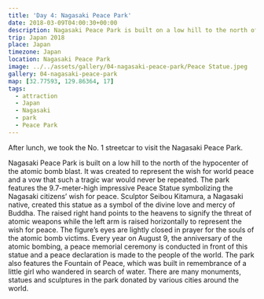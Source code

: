 ```yaml
---
title: 'Day 4: Nagasaki Peace Park'
date: 2018-03-09T04:00:30+00:00
description: Nagasaki Peace Park is built on a low hill to the north of the hypocentre of the atomic bomb blast, and features the Peace Sculpture.
trip: Japan 2018
place: Japan
timezone: Japan
location: Nagasaki Peace Park
image: ../../assets/gallery/04-nagasaki-peace-park/Peace Statue.jpeg
gallery: 04-nagasaki-peace-park
map: [32.77593, 129.86364, 17]
tags:
  - attraction
  - Japan
  - Nagasaki
  - park
  - Peace Park
---
```


After lunch, we took the No. 1 streetcar to visit the Nagasaki Peace Park.

Nagasaki Peace Park is built on a low hill to the north of the hypocenter of the atomic bomb blast. It was created to represent the wish for world peace and a vow that such a tragic war would never be repeated. The park features the 9.7-meter-high impressive Peace Statue symbolizing the Nagasaki citizens&#8217; wish for peace. Sculptor Seibou Kitamura, a Nagasaki native, created this statue as a symbol of the divine love and mercy of Buddha. The raised right hand points to the heavens to signify the threat of atomic weapons while the left arm is raised horizontally to represent the wish for peace. The figure&#8217;s eyes are lightly closed in prayer for the souls of the atomic bomb victims. Every year on August 9, the anniversary of the atomic bombing, a peace memorial ceremony is conducted in front of this statue and a peace declaration is made to the people of the world. The park also features the Fountain of Peace, which was built in remembrance of a little girl who wandered in search of water. There are many monuments, statues and sculptures in the park donated by various cities around the world.
